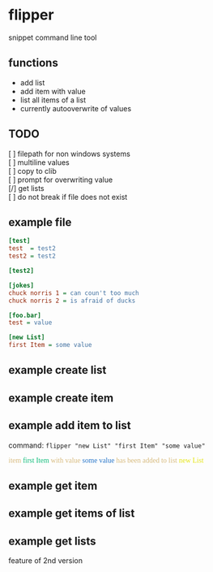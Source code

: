 # flipper

snippet command line tool

## functions
- add list
- add item with value
- list all items of a list
- currently autooverwrite of values

## TODO
[ ] filepath for non windows systems  
[ ] multiline values  
[ ] copy to clib  
[ ] prompt for overwriting value  
[/] get lists  
[ ] do not break if file does not exist


## example file
```ini
[test]
test  = test2
test2 = test2

[test2]

[jokes]
chuck norris 1 = can coun't too much
chuck norris 2 = is afraid of ducks

[foo.bar]
test = value

[new List]
first Item = some value
```

## example create list


## example create item

## example add item to list
command: `flipper "new List" "first Item" "some value"`

<div style="font-family:consolas; color:#d7ba7d">item <span style="color:#0dbc79">first Item</span> with value <span style="color:#2172c8">some value</span> has been added to list <span style="color:#e5e511">new List</span></div>


## example get item


## example get items of list


## example get lists
feature of 2nd version